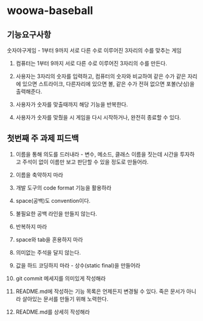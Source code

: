  woowa-baseball 
==================

 기능요구사항
---------------------

숫자야구게임 - 1부터 9까지 서로 다른 수로 이루어진 3자리의 수를 맞추는 게임

1. 컴퓨터는 1부터 9까지 서로 다른 수로 이루어진 3자리의 수를 만든다.

2. 사용자는 3자리의 숫자를 입력하고, 컴퓨터의 숫자와 비교하여 같은 수가 같은 자리에 있으면 스트라이크, 다른자리에 있으면 볼, 같은 수가 전혀 없으면 포볼(낫싱)을 출력해준다.

3. 사용자가 숫자를 맞출때까지 해당 기능을 반복한다.

4. 사용자가 숫자를 맞췄을 시 게임을 다시 시작하거나, 완전히 종료할 수 있다.


 첫번째 주 과제 피드백
---------------------
 
1. 이름을 통해 의도를 드러내라 - 변수, 메소드, 클래스 이름을 짓는데 시간을 투자하고 주석이 없이 이름만 보고 판단할 수 있을 정도로 만들어라.

2. 이름을 축약하지 마라

3. 개발 도구의 code format 기능을 활용하라

4. space(공백)도 convention이다.

5. 불필요한 공백 라인을 만들지 않는다.

6. 반복하지 마라

7. space와 tab을 혼용하지 마라

8. 의미없는 주석을 달지 않는다.

9. 값을 하드 코딩하지 마라 - 상수(static final)을 만들어라

10. git commit 메세지를 의미있게 작성해라

11. README.md에 작성하는 기능 목록은 언제든지 변경될 수 있다. 죽은 문서가 아니라 살아있는 문서를 만들기 위해 노력한다.

12. README.md를 상세히 작성해라


